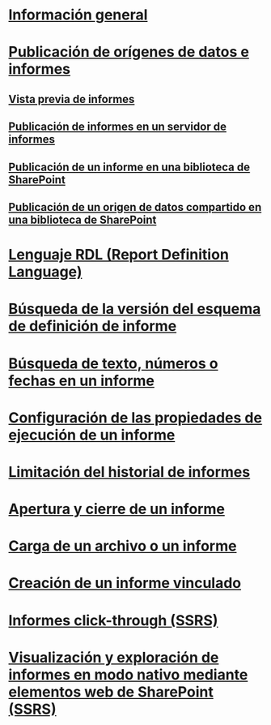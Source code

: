 # [Información general](reporting-services-reports-ssrs.md)  
# [Publicación de orígenes de datos e informes](publishing-data-sources-and-reports.md)  
## [Vista previa de informes](previewing-reports.md)  
## [Publicación de informes en un servidor de informes](publishing-reports-to-a-report-server.md)  
## [Publicación de un informe en una biblioteca de SharePoint](publish-a-report-to-a-sharepoint-library.md)  
## [Publicación de un origen de datos compartido en una biblioteca de SharePoint](publish-a-shared-data-source-to-a-sharepoint-library.md)  
# [Lenguaje RDL (Report Definition Language)](report-definition-language-ssrs.md)  
# [Búsqueda de la versión del esquema de definición de informe](find-the-report-definition-schema-version-ssrs.md)  
# [Búsqueda de texto, números o fechas en un informe](find-text-numbers-or-dates-in-a-report.md)  
# [Configuración de las propiedades de ejecución de un informe](configure-execution-properties-for-a-report-report-manager.md)  
# [Limitación del historial de informes](limit-report-history-report-manager.md)  
# [Apertura y cierre de un informe](open-and-close-a-report-report-manager.md)  
# [Carga de un archivo o un informe](upload-a-file-or-report-report-manager.md)  
# [Creación de un informe vinculado](create-a-linked-report.md)  
# [Informes click-through (SSRS)](clickthrough-reports-ssrs.md)  
# [Visualización y exploración de informes en modo nativo mediante elementos web de SharePoint (SSRS)](view-and-explore-native-mode-reports-using-sharepoint-web-parts-ssrs.md)  
